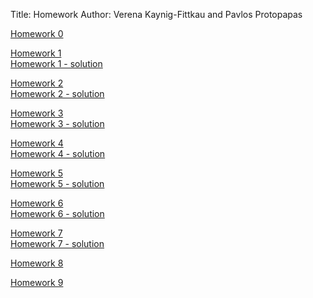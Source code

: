 Title: Homework
Author: Verena Kaynig-Fittkau and Pavlos Protopapas

<p>
<a href="http://nbviewer.ipython.org/github/AM207/2015/blob/master/Homework/HW0.ipynb"> Homework 0 </a>
</p>
<p>
<a href="http://nbviewer.ipython.org/github/AM207/2015/blob/master/Homework/HW1.ipynb"> Homework 1 </a>
<br>
<a href="http://nbviewer.ipython.org/github/AM207/2015/blob/master/Homework/HW1_solution.ipynb"> Homework 1 - solution</a>
</p>
<p>
<a href="http://nbviewer.ipython.org/github/AM207/2015/blob/master/Homework/HW2.ipynb"> Homework 2 </a>
<br>
<a href="http://nbviewer.ipython.org/github/AM207/2015/blob/master/Homework/HW2_solution.ipynb"> Homework 2 - solution</a>
</p>
<a href="http://nbviewer.ipython.org/github/AM207/2015/blob/master/Homework/HW3.ipynb"> Homework 3 </a>
<br>
<a href="http://nbviewer.ipython.org/github/AM207/2015/blob/master/Homework/HW3_solution.ipynb"> Homework 3 - solution</a>
</p>
<p>
<a href="http://nbviewer.ipython.org/github/AM207/2015/blob/master/Homework/HW4.ipynb"> Homework 4 </a>
<br>
<a href="http://nbviewer.ipython.org/github/AM207/2015/blob/master/Homework/HW4_solution.ipynb"> Homework 4 - solution </a>
</p>
<p>
<a href="http://nbviewer.ipython.org/github/AM207/2015/blob/master/Homework/HW5.ipynb"> Homework 5 </a>
<br>
<a href="http://nbviewer.ipython.org/github/AM207/2015/blob/master/Homework/HW5_solution.ipynb"> Homework 5 - solution </a>
</p>
<p>
<a href="http://nbviewer.ipython.org/github/AM207/2015/blob/master/Homework/HW6.ipynb"> Homework 6 </a>
<br>
<a href="http://nbviewer.ipython.org/github/AM207/2015/blob/master/Homework/HW6_solution.ipynb"> Homework 6 - solution </a>

</p>
<p>
<a href="http://nbviewer.ipython.org/github/AM207/2015/blob/master/Homework/HW7.ipynb"> Homework 7 </a>
<br>
<a href="http://nbviewer.ipython.org/github/AM207/2015/blob/master/Homework/HW7_solution.ipynb"> Homework 7 - solution </a>
</p>
<p>
<a href="http://nbviewer.ipython.org/github/AM207/2015/blob/master/Homework/HW8.ipynb"> Homework 8 </a>
</p>
<p>
<a href="http://nbviewer.ipython.org/github/AM207/2015/blob/master/Homework/HW9.ipynb"> Homework 9 </a>
</p>

